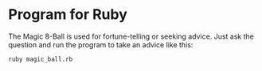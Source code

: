 #  Program for Ruby

The Magic 8-Ball is used for fortune-telling or seeking advice.
Just ask the question and run the program to take an advice like this:

```
ruby magic_ball.rb
```
